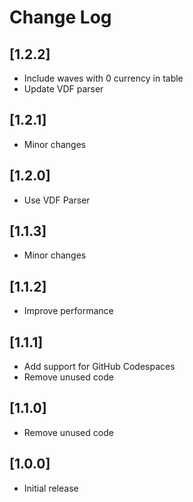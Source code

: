 # Change Log

## [1.2.2]
 - Include waves with 0 currency in table
 - Update VDF parser

## [1.2.1]
 - Minor changes

## [1.2.0]
 - Use VDF Parser

## [1.1.3]
 - Minor changes

## [1.1.2]
 - Improve performance

## [1.1.1]
 - Add support for GitHub Codespaces
 - Remove unused code

## [1.1.0]
 - Remove unused code

## [1.0.0]
 - Initial release